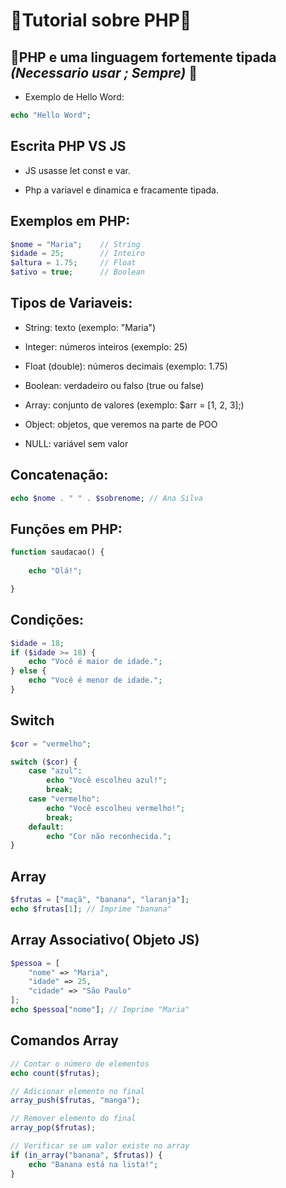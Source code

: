 # 🐘Tutorial sobre PHP🐘

## 🤔PHP e uma linguagem fortemente tipada ***(Necessario usar ; Sempre)*** 🤔

- Exemplo de Hello Word:

```php
echo "Hello Word";
```

## Escrita PHP VS JS

- JS usasse let const e var.

- Php a variavel e dinamica e fracamente tipada.

## Exemplos em PHP:

```php
$nome = "Maria";    // String
$idade = 25;        // Inteiro
$altura = 1.75;     // Float
$ativo = true;      // Boolean
```

## Tipos de Variaveis:

- String: texto (exemplo: "Maria")

- Integer: números inteiros (exemplo: 25)

- Float (double): números decimais (exemplo: 1.75)

- Boolean: verdadeiro ou falso (true ou false)

- Array: conjunto de valores (exemplo: $arr = [1, 2, 3];)

- Object: objetos, que veremos na parte de POO

- NULL: variável sem valor

## Concatenação: 
```php
echo $nome . " " . $sobrenome; // Ana Silva
```
## Funções em PHP:
```php
function saudacao() {
    
    echo "Olá!";

}
```
## Condições:
```php
$idade = 18;
if ($idade >= 18) {
    echo "Você é maior de idade.";
} else {
    echo "Você é menor de idade.";
}
```
## Switch
```php
$cor = "vermelho";

switch ($cor) {
    case "azul":
        echo "Você escolheu azul!";
        break;
    case "vermelho":
        echo "Você escolheu vermelho!";
        break;
    default:
        echo "Cor não reconhecida.";
}
```

## Array 
```php
$frutas = ["maçã", "banana", "laranja"];
echo $frutas[1]; // Imprime "banana"
```

## Array Associativo( Objeto JS)
```php
$pessoa = [
    "nome" => "Maria",
    "idade" => 25,
    "cidade" => "São Paulo"
];
echo $pessoa["nome"]; // Imprime "Maria"
```

## Comandos Array
```php
// Contar o número de elementos
echo count($frutas);

// Adicionar elemento no final
array_push($frutas, "manga");

// Remover elemento do final
array_pop($frutas);

// Verificar se um valor existe no array
if (in_array("banana", $frutas)) {
    echo "Banana está na lista!";
}
```



